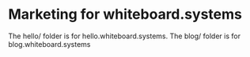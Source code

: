 # Marketing for whiteboard.systems
The hello/ folder is for hello.whiteboard.systems.
The blog/ folder is for blog.whiteboard.systems 
